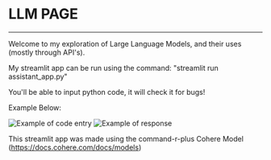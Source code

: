 # LLM PAGE
---
Welcome to my exploration of Large Language Models, and their uses (mostly through API's).

My streamlit app can be run using the command: "streamlit run assistant_app.py"

You'll be able to input python code, it will check it for bugs!

Example Below:

![Example of code entry](Pictures/Screenshot%202024-06-17%20at%202.21.28%E2%80%AFPM.png)
![Example of response](Pictures/Screenshot%202024-06-17%20at%202.21.41%E2%80%AFPM.png)

This streamlit app was made using the command-r-plus Cohere Model (https://docs.cohere.com/docs/models)